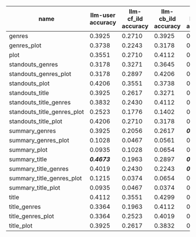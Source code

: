 | name | llm-user accuracy | llm-cf_ild accuracy | llm-cb_ild accuracy | llm-bin_div accuracy | cf_ild list selections | cb-ild list selections | bin_div list selections |
|----|-----------------|-------------------|-------------------|--------------------|----------------------|----------------------|-----------------------|
| genres | 0.3925 | 0.2710 | 0.3925 | 0.3458 | 0.2617 | 0.3925 | 0.3458 |
| genres_plot | 0.3738 | 0.2243 | 0.3178 | 0.4299 | 0.2336 | 0.3178 | 0.4299 |
| plot | 0.3551 | 0.2710 | 0.4112 | 0.3364 | 0.2523 | 0.4112 | 0.3178 |
| standouts_genres | 0.3178 | 0.3271 | 0.3645 | 0.3738 | 0.2617 | 0.3645 | 0.3645 |
| standouts_genres_plot | 0.3178 | 0.2897 | 0.4206 | 0.2710 | 0.2991 | 0.4206 | 0.2710 |
| standouts_plot | 0.4206 | 0.3551 | 0.3738 | 0.3364 | 0.2897 | 0.3738 | 0.3271 |
| standouts_title | 0.3925 | 0.2617 | 0.3271 | 0.4019 | 0.2617 | 0.3271 | 0.4112 |
| standouts_title_genres | 0.3832 | 0.2430 | 0.4112 | 0.3364 | 0.2430 | 0.4112 | 0.3458 |
| standouts_title_genres_plot | 0.2523 | 0.1776 | 0.1402 | 0.2430 | 0.1589 | 0.1402 | 0.2336 |
| standouts_title_plot | 0.4206 | 0.2710 | 0.3178 | 0.4112 | 0.2617 | 0.3178 | 0.4112 |
| summary_genres | 0.3925 | 0.2056 | 0.2617 | ***0.6075*** | 0.1495 | 0.2617 | ***0.5888*** |
| summary_genres_plot | 0.1028 | 0.0467 | 0.0561 | 0.1215 | 0.0374 | 0.0561 | 0.1308 |
| summary_plot | 0.0935 | 0.1028 | 0.0654 | 0.1308 | 0.0654 | 0.0654 | 0.1215 |
| summary_title | ***0.4673*** | 0.1963 | 0.2897 | ***0.6075*** | 0.1215 | 0.2897 | ***0.5888*** |
| summary_title_genres | 0.4019 | 0.2430 | 0.2243 | ***0.5794*** | 0.2056 | 0.2243 | ***0.5607*** |
| summary_title_genres_plot | 0.1215 | 0.0374 | 0.0654 | 0.1215 | 0.0280 | 0.0654 | 0.1215 |
| summary_title_plot | 0.0935 | 0.0467 | 0.0374 | 0.0561 | 0.0374 | 0.0374 | 0.0561 |
| title | 0.4112 | 0.3551 | 0.4299 | 0.2897 | 0.2991 | 0.4299 | 0.2710 |
| title_genres | 0.3364 | 0.1963 | 0.4112 | 0.3645 | 0.2150 | 0.4112 | 0.3738 |
| title_genres_plot | 0.3364 | 0.2523 | 0.4019 | 0.2523 | 0.2430 | 0.4019 | 0.2336 |
| title_plot | 0.3925 | 0.2617 | 0.3832 | 0.3551 | 0.2710 | 0.3832 | 0.3364 |